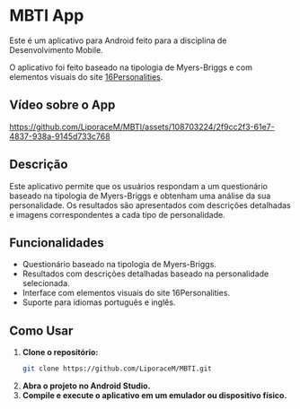 # MBTI App

Este é um aplicativo para Android feito para a disciplina de Desenvolvimento Mobile.

O aplicativo foi feito baseado na tipologia de Myers-Briggs e com elementos visuais do site [16Personalities](https://www.16personalities.com).

## Vídeo sobre o App




https://github.com/LiporaceM/MBTI/assets/108703224/2f9cc2f3-61e7-4837-938a-9145d733c768

## Descrição

Este aplicativo permite que os usuários respondam a um questionário baseado na tipologia de Myers-Briggs e obtenham uma análise da sua personalidade. Os resultados são apresentados com descrições detalhadas e imagens correspondentes a cada tipo de personalidade.

## Funcionalidades

- Questionário baseado na tipologia de Myers-Briggs.
- Resultados com descrições detalhadas baseado na personalidade selecionada.
- Interface com elementos visuais do site 16Personalities.
- Suporte para idiomas português e inglês.

## Como Usar

1. **Clone o repositório:**
   ```sh
   git clone https://github.com/LiporaceM/MBTI.git
2. **Abra o projeto no Android Studio.**
3. **Compile e execute o aplicativo em um emulador ou dispositivo físico.**
